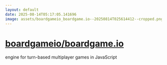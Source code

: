 ```yaml
---
layout: default
date: 2025-08-14T05:17:05.141696
image: assets/boardgameio_boardgame.io--20250814T025614412--cropped.png
---
```


# [boardgameio/boardgame.io](https://github.com/boardgameio/boardgame.io)

engine for turn-based multiplayer games in JavaScript
